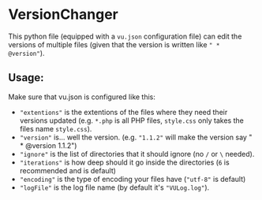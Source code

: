 # VersionChanger
This python file (equipped with a `vu.json` configuration file) can edit the versions of multiple files (given that the version is written like `" * @version"`).
## Usage:
Make sure that vu.json is configured like this:
- `"extentions"` is the extentions of the files where they need their versions updated (e.g. `*.php` is all PHP files, `style.css` only takes the files name `style.css`).
- `"version"` is... well the version. (e.g. `"1.1.2"` will make the version say " * @version 1.1.2")
- `"ignore"` is the list of directories that it should ignore (no `/` or `\` needed).
- `"iterations"` is how deep should it go inside the directories (`6` is recommended and is default)
- `"encoding"` is the type of encoding your files have (`"utf-8"` is default)
- `"logFile"` is the log file name (by default it's `"VULog.log"`).
